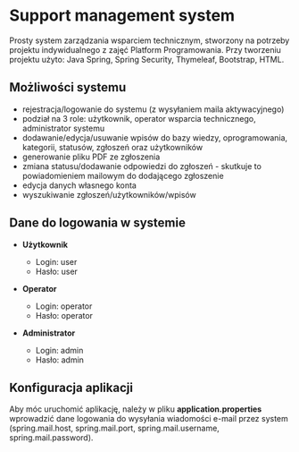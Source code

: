 # Support management system
Prosty system zarządzania wsparciem technicznym, stworzony na potrzeby projektu indywidualnego z zajęć Platform Programowania.
Przy tworzeniu projektu użyto: Java Spring, Spring Security, Thymeleaf, Bootstrap, HTML.

## Możliwości systemu
- rejestracja/logowanie do systemu (z wysyłaniem maila aktywacyjnego)
- podział na 3 role: użytkownik, operator wsparcia technicznego, administrator systemu
- dodawanie/edycja/usuwanie wpisów do bazy wiedzy, oprogramowania, kategorii, statusów, zgłoszeń oraz użytkowników
- generowanie pliku PDF ze zgłoszenia
- zmiana statusu/dodawanie odpowiedzi do zgłoszeń - skutkuje to powiadomieniem mailowym do dodającego zgłoszenie
- edycja danych własnego konta
- wyszukiwanie zgłoszeń/użytkowników/wpisów

## Dane do logowania w systemie
- **Użytkownik**
  - Login: user
  - Hasło: user

- **Operator**
  - Login: operator
  - Hasło: operator

- **Administrator**
  - Login: admin
  - Hasło: admin

## Konfiguracja aplikacji
Aby móc uruchomić aplikację, należy w pliku **application.properties** wprowadzić dane logowania do wysyłania wiadomości e-mail przez system (spring.mail.host, spring.mail.port, spring.mail.username, spring.mail.password).
